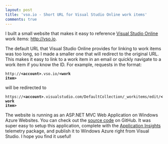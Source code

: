 ```yaml
---
layout: post
title: 'vso.io - Short URL for Visual Studio Online work items'
comments: true
---
```

<p>I built a small website that makes it easy to reference <a href="https://www.visualstudio.com/products/what-is-visual-studio-online-vs">Visual Studio Online</a> work items: <a href="http://vso.io">http://vso.io</a>.</p>

<p>The default URL that Visual Studio Online provides for linking to work items was too long, so I made a smaller one that will redirect to the original URL. This makes it easy to link to a work item in an email or quickly navigate to a work item if you know the ID. For example, requests in the format:</p>

<code>http://<b>&lt;account&gt;</b>.vso.io/<b>&lt;work item&gt;</b></code>

<p>will be redirected to</p>

<code>https://<b>&lt;account&gt;</b>.visualstudio.com/DefaultCollection/_workitems/edit/<b>&lt;work item&gt;</b></code>

<p>The website is running as an ASP.NET MVC Web Application on Windows Azure Websites. You can check out the <a href="http://github.com/mbmccormick/vso.io">source code</a> on GitHub. It was super easy to setup this application, complete with the <a href="http://azure.microsoft.com/en-us/services/application-insights/">Application Insights</a> telemetry package, and publish it to Windows Azure right from Visual Studio. I hope you find it useful!</p>